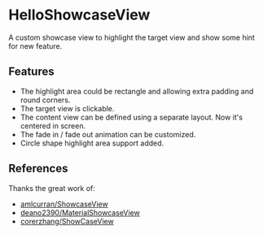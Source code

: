 # HelloShowcaseView
A custom showcase view to highlight the target view and show some hint for new feature.


## Features
- The highlight area could be rectangle and allowing extra padding and round corners.
- The target view is clickable.
- The content view can be defined using a separate layout. Now it's centered in screen.
- The fade in / fade out animation can be customized.
- Circle shape highlight area support added.


## References
Thanks the great work of:
- [amlcurran/ShowcaseView](https://github.com/amlcurran/ShowcaseView)
- [deano2390/MaterialShowcaseView](https://github.com/deano2390/MaterialShowcaseView)
- [corerzhang/ShowCaseView](https://github.com/corerzhang/ShowCaseView)

